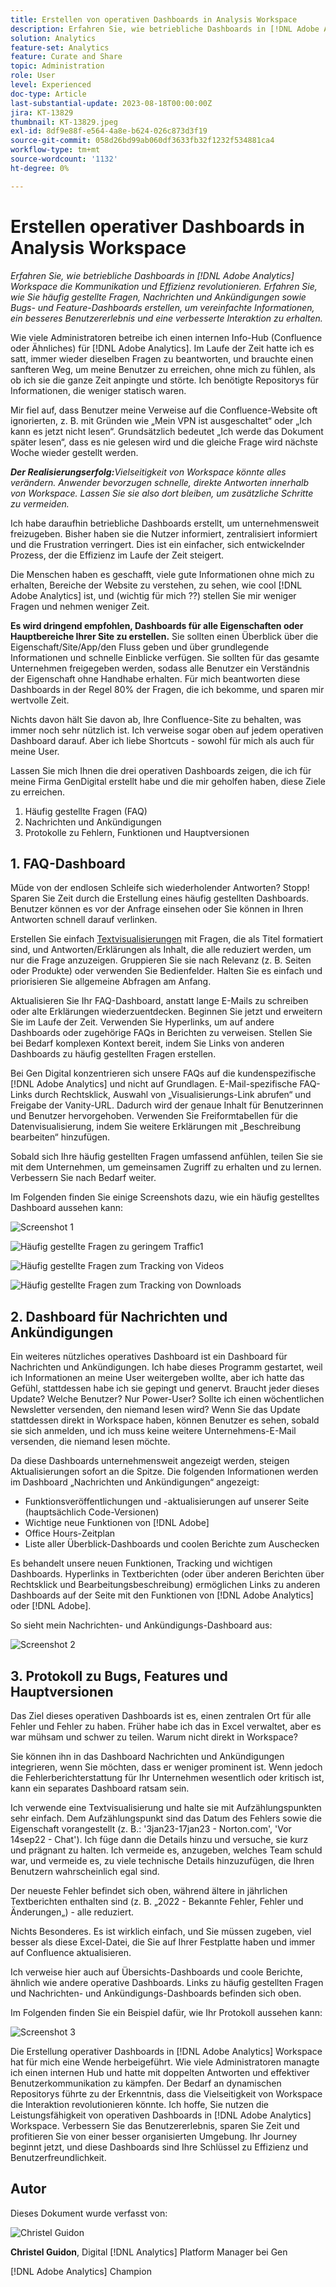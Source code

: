 ```yaml
---
title: Erstellen von operativen Dashboards in Analysis Workspace
description: Erfahren Sie, wie betriebliche Dashboards in [!DNL Adobe Analytics] Workspace die Kommunikation und Effizienz revolutionieren.
solution: Analytics
feature-set: Analytics
feature: Curate and Share
topic: Administration
role: User
level: Experienced
doc-type: Article
last-substantial-update: 2023-08-18T00:00:00Z
jira: KT-13829
thumbnail: KT-13829.jpeg
exl-id: 8df9e88f-e564-4a8e-b624-026c873d3f19
source-git-commit: 058d26bd99ab060df3633fb32f1232f534881ca4
workflow-type: tm+mt
source-wordcount: '1132'
ht-degree: 0%

---
```


# Erstellen operativer Dashboards in Analysis Workspace

_Erfahren Sie, wie betriebliche Dashboards in [!DNL Adobe Analytics] Workspace die Kommunikation und Effizienz revolutionieren. Erfahren Sie, wie Sie häufig gestellte Fragen, Nachrichten und Ankündigungen sowie Bugs- und Feature-Dashboards erstellen, um vereinfachte Informationen, ein besseres Benutzererlebnis und eine verbesserte Interaktion zu erhalten._


Wie viele Administratoren betreibe ich einen internen Info-Hub (Confluence oder Ähnliches) für [!DNL Adobe Analytics]. Im Laufe der Zeit hatte ich es satt, immer wieder dieselben Fragen zu beantworten, und brauchte einen sanfteren Weg, um meine Benutzer zu erreichen, ohne mich zu fühlen, als ob ich sie die ganze Zeit anpingte und störte. Ich benötigte Repositorys für Informationen, die weniger statisch waren.

Mir fiel auf, dass Benutzer meine Verweise auf die Confluence-Website oft ignorierten, z. B. mit Gründen wie „Mein VPN ist ausgeschaltet“ oder „Ich kann es jetzt nicht lesen“. Grundsätzlich bedeutet „Ich werde das Dokument später lesen“, dass es nie gelesen wird und die gleiche Frage wird nächste Woche wieder gestellt werden.

***Der Realisierungserfolg:**&#x200B;Vielseitigkeit von Workspace könnte alles verändern. Anwender bevorzugen schnelle, direkte Antworten innerhalb von Workspace. Lassen Sie sie also dort bleiben, um zusätzliche Schritte zu vermeiden.*

Ich habe daraufhin betriebliche Dashboards erstellt, um unternehmensweit freizugeben. Bisher haben sie die Nutzer informiert, zentralisiert informiert und die Frustration verringert. Dies ist ein einfacher, sich entwickelnder Prozess, der die Effizienz im Laufe der Zeit steigert.

Die Menschen haben es geschafft, viele gute Informationen ohne mich zu erhalten, Bereiche der Website zu verstehen, zu sehen, wie cool [!DNL Adobe Analytics] ist, und (wichtig für mich ??) stellen Sie mir weniger Fragen und nehmen weniger Zeit.

**Es wird dringend empfohlen, Dashboards für alle Eigenschaften oder Hauptbereiche Ihrer Site zu erstellen.** Sie sollten einen Überblick über die Eigenschaft/Site/App/den Fluss geben und über grundlegende Informationen und schnelle Einblicke verfügen. Sie sollten für das gesamte Unternehmen freigegeben werden, sodass alle Benutzer ein Verständnis der Eigenschaft ohne Handhabe erhalten. Für mich beantworten diese Dashboards in der Regel 80% der Fragen, die ich bekomme, und sparen mir wertvolle Zeit.

Nichts davon hält Sie davon ab, Ihre Confluence-Site zu behalten, was immer noch sehr nützlich ist. Ich verweise sogar oben auf jedem operativen Dashboard darauf. Aber ich liebe Shortcuts - sowohl für mich als auch für meine User.

Lassen Sie mich Ihnen die drei operativen Dashboards zeigen, die ich für meine Firma GenDigital erstellt habe und die mir geholfen haben, diese Ziele zu erreichen.

1. Häufig gestellte Fragen (FAQ)
1. Nachrichten und Ankündigungen
1. Protokolle zu Fehlern, Funktionen und Hauptversionen


## 1. FAQ-Dashboard

Müde von der endlosen Schleife sich wiederholender Antworten? Stopp! Sparen Sie Zeit durch die Erstellung eines häufig gestellten Dashboards. Benutzer können es vor der Anfrage einsehen oder Sie können in Ihren Antworten schnell darauf verlinken.

Erstellen Sie einfach [Textvisualisierungen](https://experienceleague.adobe.com/docs/analytics/analyze/analysis-workspace/visualizations/text.html?lang=de) mit Fragen, die als Titel formatiert sind, und Antworten/Erklärungen als Inhalt, die alle reduziert werden, um nur die Frage anzuzeigen. Gruppieren Sie sie nach Relevanz (z. B. Seiten oder Produkte) oder verwenden Sie Bedienfelder. Halten Sie es einfach und priorisieren Sie allgemeine Abfragen am Anfang.

Aktualisieren Sie Ihr FAQ-Dashboard, anstatt lange E-Mails zu schreiben oder alte Erklärungen wiederzuentdecken. Beginnen Sie jetzt und erweitern Sie im Laufe der Zeit. Verwenden Sie Hyperlinks, um auf andere Dashboards oder zugehörige FAQs in Berichten zu verweisen. Stellen Sie bei Bedarf komplexen Kontext bereit, indem Sie Links von anderen Dashboards zu häufig gestellten Fragen erstellen.

Bei Gen Digital konzentrieren sich unsere FAQs auf die kundenspezifische [!DNL Adobe Analytics] und nicht auf Grundlagen. E-Mail-spezifische FAQ-Links durch Rechtsklick, Auswahl von „Visualisierungs-Link abrufen“ und Freigabe der Vanity-URL. Dadurch wird der genaue Inhalt für Benutzerinnen und Benutzer hervorgehoben. Verwenden Sie Freiformtabellen für die Datenvisualisierung, indem Sie weitere Erklärungen mit „Beschreibung bearbeiten“ hinzufügen.

Sobald sich Ihre häufig gestellten Fragen umfassend anfühlen, teilen Sie sie mit dem Unternehmen, um gemeinsamen Zugriff zu erhalten und zu lernen. Verbessern Sie nach Bedarf weiter.

Im Folgenden finden Sie einige Screenshots dazu, wie ein häufig gestelltes Dashboard aussehen kann:

![Screenshot 1](assets/screenshot-1_v2.png)

![Häufig gestellte Fragen zu geringem Traffic1](assets/low-traffic-faq.png)

![Häufig gestellte Fragen zum Tracking von Videos](assets/track-video-faq.png)

![Häufig gestellte Fragen zum Tracking von Downloads](assets/track-downloads-faq.png)

## 2. Dashboard für Nachrichten und Ankündigungen

Ein weiteres nützliches operatives Dashboard ist ein Dashboard für Nachrichten und Ankündigungen. Ich habe dieses Programm gestartet, weil ich Informationen an meine User weitergeben wollte, aber ich hatte das Gefühl, stattdessen habe ich sie gepingt und genervt. Braucht jeder dieses Update? Welche Benutzer? Nur Power-User? Sollte ich einen wöchentlichen Newsletter versenden, den niemand lesen wird? Wenn Sie das Update stattdessen direkt in Workspace haben, können Benutzer es sehen, sobald sie sich anmelden, und ich muss keine weitere Unternehmens-E-Mail versenden, die niemand lesen möchte.

Da diese Dashboards unternehmensweit angezeigt werden, steigen Aktualisierungen sofort an die Spitze. Die folgenden Informationen werden im Dashboard „Nachrichten und Ankündigungen“ angezeigt:

- Funktionsveröffentlichungen und -aktualisierungen auf unserer Seite (hauptsächlich Code-Versionen)
- Wichtige neue Funktionen von [!DNL Adobe]
- Office Hours-Zeitplan
- Liste aller Überblick-Dashboards und coolen Berichte zum Auschecken

Es behandelt unsere neuen Funktionen, Tracking und wichtigen Dashboards. Hyperlinks in Textberichten (oder über anderen Berichten über Rechtsklick und Bearbeitungsbeschreibung) ermöglichen Links zu anderen Dashboards auf der Seite mit den Funktionen von [!DNL Adobe Analytics] oder [!DNL Adobe].

So sieht mein Nachrichten- und Ankündigungs-Dashboard aus:

![Screenshot 2](assets/screenshot-2.png)

## 3. Protokoll zu Bugs, Features und Hauptversionen

Das Ziel dieses operativen Dashboards ist es, einen zentralen Ort für alle Fehler und Fehler zu haben. Früher habe ich das in Excel verwaltet, aber es war mühsam und schwer zu teilen. Warum nicht direkt in Workspace?

Sie können ihn in das Dashboard Nachrichten und Ankündigungen integrieren, wenn Sie möchten, dass er weniger prominent ist. Wenn jedoch die Fehlerberichterstattung für Ihr Unternehmen wesentlich oder kritisch ist, kann ein separates Dashboard ratsam sein.

Ich verwende eine Textvisualisierung und halte sie mit Aufzählungspunkten sehr einfach. Dem Aufzählungspunkt sind das Datum des Fehlers sowie die Eigenschaft vorangestellt (z. B.: &#39;3jan23-17jan23 - Norton.com&#39;, &#39;Vor 14sep22 - Chat&#39;). Ich füge dann die Details hinzu und versuche, sie kurz und prägnant zu halten. Ich vermeide es, anzugeben, welches Team schuld war, und vermeide es, zu viele technische Details hinzuzufügen, die Ihren Benutzern wahrscheinlich egal sind.

Der neueste Fehler befindet sich oben, während ältere in jährlichen Textberichten enthalten sind (z. B. „2022 - Bekannte Fehler, Fehler und Änderungen„) - alle reduziert.

Nichts Besonderes. Es ist wirklich einfach, und Sie müssen zugeben, viel besser als diese Excel-Datei, die Sie auf Ihrer Festplatte haben und immer auf Confluence aktualisieren.

Ich verweise hier auch auf Übersichts-Dashboards und coole Berichte, ähnlich wie andere operative Dashboards. Links zu häufig gestellten Fragen und Nachrichten- und Ankündigungs-Dashboards befinden sich oben.

Im Folgenden finden Sie ein Beispiel dafür, wie Ihr Protokoll aussehen kann:

![Screenshot 3](assets/screenshot-3.png)

Die Erstellung operativer Dashboards in [!DNL Adobe Analytics] Workspace hat für mich eine Wende herbeigeführt. Wie viele Administratoren managte ich einen internen Hub und hatte mit doppelten Antworten und effektiver Benutzerkommunikation zu kämpfen. Der Bedarf an dynamischen Repositorys führte zu der Erkenntnis, dass die Vielseitigkeit von Workspace die Interaktion revolutionieren könnte. Ich hoffe, Sie nutzen die Leistungsfähigkeit von operativen Dashboards in [!DNL Adobe Analytics] Workspace. Verbessern Sie das Benutzererlebnis, sparen Sie Zeit und profitieren Sie von einer besser organisierten Umgebung. Ihr Journey beginnt jetzt, und diese Dashboards sind Ihre Schlüssel zu Effizienz und Benutzerfreundlichkeit.

## Autor

Dieses Dokument wurde verfasst von:

![Christel Guidon](assets/Christel-Headshot-150.png)

**Christel Guidon**, Digital [!DNL Analytics] Platform Manager bei Gen

[!DNL Adobe Analytics] Champion
